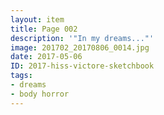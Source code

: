 ```yaml
---
layout: item
title: Page 002
description: '"In my dreams..."'
image: 201702_20170806_0014.jpg
date: 2017-05-06
ID: 2017-hiss-victore-sketchbook
tags: 
- dreams 
- body horror
---
```

